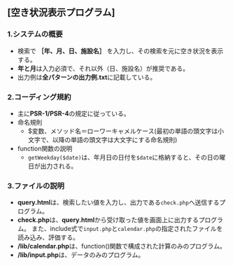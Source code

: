 ## [空き状況表示プログラム]

### 1.システムの概要

- 検索で **［年、月、日、施設名］** を入力し、その検索を元に空き状況を表示する。
- **年と月**は入力必須で、それ以外（日、施設名）が推奨である。
- 出力例は**全パターンの出力例.txt**に記載している。

### 2.コーディング規約

- 主に**PSR-1/PSR-4**の規定に従っている。
- 命名規則
  - $変数、メソッド名＝ローワーキャメルケース(最初の単語の頭文字は小文字で、以降の単語の頭文字は大文字にする命名規則)
- function関数の説明
  - `getWeekday($date)`は、年月日の日付を`$date`に格納すると、その日の曜日が出力される。
 
### 3.ファイルの説明
- **query.html**は、検索したい値を入力し、出力である`check.php`へ送信するプログラム。
- **check.php**は、**query.html**から受け取った値を画面上に出力するプログラム。  また、include式で`input.php`と`calendar.php`の指定されたファイルを読み込み、評価する。
- **/lib/calendar.php**は、function()関数で構成された計算のみのプログラム。
- **/lib/input.php**は、データのみのプログラム。
